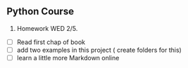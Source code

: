 ## Python Course
1. Homework WED 2/5.
- [ ] Read first chap of book
- [ ] add two examples in this project ( create folders for this)
- [ ] learn a little more Markdown online